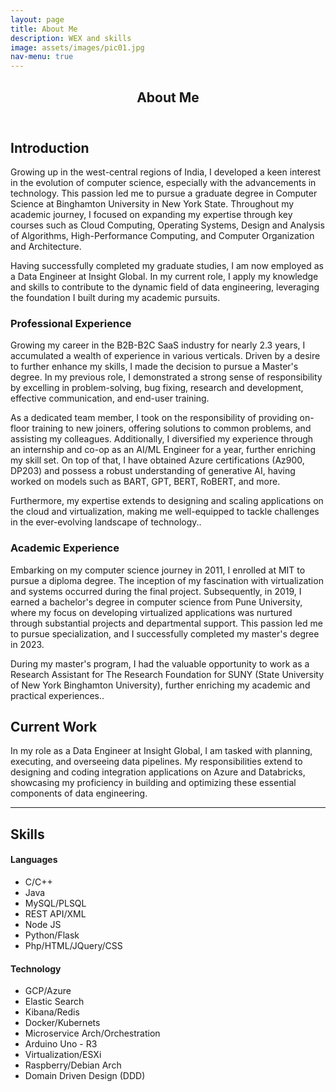 ```yaml
---
layout: page
title: About Me
description: WEX and skills
image: assets/images/pic01.jpg
nav-menu: true
---
```


<!-- Main -->
<div id="main" class="alt">

<!-- One -->
<section id="one">
	<div class="inner">
		<header class="major">
			<h1>About Me</h1>
		</header>

<!-- Content -->
<h2 id="content">Introduction</h2>
<p>
Growing up in the west-central regions of India, I developed a keen interest in the evolution of computer science, especially with the advancements in technology. This passion led me to pursue a graduate degree in Computer Science at Binghamton University in New York State. Throughout my academic journey, I focused on expanding my expertise through key courses such as Cloud Computing, Operating Systems, Design and Analysis of Algorithms, High-Performance Computing, and Computer Organization and Architecture.

Having successfully completed my graduate studies, I am now employed as a Data Engineer at Insight Global. In my current role, I apply my knowledge and skills to contribute to the dynamic field of data engineering, leveraging the foundation I built during my academic pursuits.</p>
<div class="row">
	<div class="6u 12u$(small)">
		<h3>Professional Experience</h3>
		<p>Growing my career in the B2B-B2C SaaS industry for nearly 2.3 years, I accumulated a wealth of experience in various verticals. Driven by a desire to further enhance my skills, I made the decision to pursue a Master's degree. In my previous role, I demonstrated a strong sense of responsibility by excelling in problem-solving, bug fixing, research and development, effective communication, and end-user training.

As a dedicated team member, I took on the responsibility of providing on-floor training to new joiners, offering solutions to common problems, and assisting my colleagues. Additionally, I diversified my experience through an internship and co-op as an AI/ML Engineer for a year, further enriching my skill set. On top of that, I have obtained Azure certifications (Az900, DP203) and possess a robust understanding of generative AI, having worked on models such as BART, GPT, BERT, RoBERT, and more.

Furthermore, my expertise extends to designing and scaling applications on the cloud and virtualization, making me well-equipped to tackle challenges in the ever-evolving landscape of technology..</p>
	</div>
	<div class="6u$ 12u$(small)">
		<h3>Academic Experience</h3>
		<p>Embarking on my computer science journey in 2011, I enrolled at MIT to pursue a diploma degree. The inception of my fascination with virtualization and systems occurred during the final project. Subsequently, in 2019, I earned a bachelor's degree in computer science from Pune University, where my focus on developing virtualized applications was nurtured through substantial projects and departmental support. This passion led me to pursue specialization, and I successfully completed my master's degree in 2023.

During my master's program, I had the valuable opportunity to work as a Research Assistant for The Research Foundation for SUNY (State University of New York Binghamton University), further enriching my academic and practical experiences..</p>
	</div>
	<!-- Break -->
</div>
		
<h2 id="content">Current Work</h2>
<p>In my role as a Data Engineer at Insight Global, I am tasked with planning, executing, and overseeing data pipelines. My responsibilities extend to designing and coding integration applications on Azure and Databricks, showcasing my proficiency in building and optimizing these essential components of data engineering.</p>
	

<hr class="major" />

<!-- Elements -->
<h2 id="elements">Skills</h2>
<div class="row 200%">

<!-- Lists -->
<div class="row">
	<h4>Languages</h4>
	<div class="8u 12u$(small)">
		<ul>
			<li>C/C++</li>
			<li>Java</li>
			<li>MySQL/PLSQL</li>
			<li>REST API/XML</li>
			<li>Node JS</li>
			<li>Python/Flask</li>
			<li>Php/HTML/JQuery/CSS</li>
		</ul>
	</div>
	<h4>Technology</h4>
	<div class="8u$ 12u$(small)">
		<ul>
			<li>GCP/Azure</li>
			<li>Elastic Search</li>
			<li>Kibana/Redis</li>
			<li>Docker/Kubernets</li>
			<li>Microservice Arch/Orchestration</li>
			<li>Arduino Uno - R3</li>
			<li>Virtualization/ESXi</li>
			<li>Raspberry/Debian Arch</li>
			<li> Domain Driven Design (DDD) </li>
		</ul>
	</div>
</div>
</div>
</div>

